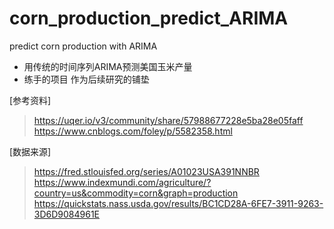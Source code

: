 # corn_production_predict_ARIMA
predict corn production with ARIMA

- 用传统的时间序列ARIMA预测美国玉米产量
- 练手的项目 作为后续研究的铺垫

[参考资料]
>https://uqer.io/v3/community/share/57988677228e5ba28e05faff
>https://www.cnblogs.com/foley/p/5582358.html

[数据来源]
>https://fred.stlouisfed.org/series/A01023USA391NNBR
>https://www.indexmundi.com/agriculture/?country=us&commodity=corn&graph=production
>https://quickstats.nass.usda.gov/results/BC1CD28A-6FE7-3911-9263-3D6D9084961E
